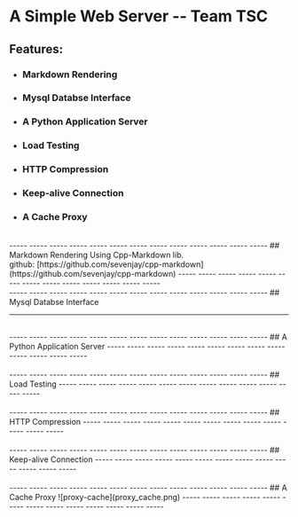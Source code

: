 
# A Simple Web Server -- Team TSC

## Features:
* ### Markdown Rendering
* ### Mysql Databse Interface
* ### A Python Application Server
* ### Load Testing
* ### HTTP Compression
* ### Keep-alive Connection
* ### A Cache Proxy

<br>
----- ----- ----- ----- ----- ----- ----- ----- ----- ----- ----- ----- -----
## Markdown Rendering
Using Cpp-Markdown lib.<br>
github: [https://github.com/sevenjay/cpp-markdown](https://github.com/sevenjay/cpp-markdown)
----- ----- ----- ----- ----- ----- ----- ----- ----- ----- ----- ----- -----
<br>
----- ----- ----- ----- ----- ----- ----- ----- ----- ----- ----- ----- -----
## Mysql Databse Interface

----- ----- ----- ----- ----- ----- ----- ----- ----- ----- ----- ----- -----
<br>
----- ----- ----- ----- ----- ----- ----- ----- ----- ----- ----- ----- -----
## A Python Application Server
----- ----- ----- ----- ----- ----- ----- ----- ----- ----- ----- ----- -----
<br><br>
----- ----- ----- ----- ----- ----- ----- ----- ----- ----- ----- ----- -----
## Load Testing
----- ----- ----- ----- ----- ----- ----- ----- ----- ----- ----- ----- -----
<br><br>
----- ----- ----- ----- ----- ----- ----- ----- ----- ----- ----- ----- -----
## HTTP Compression
----- ----- ----- ----- ----- ----- ----- ----- ----- ----- ----- ----- -----
<br><br>
----- ----- ----- ----- ----- ----- ----- ----- ----- ----- ----- ----- -----
## Keep-alive Connection
----- ----- ----- ----- ----- ----- ----- ----- ----- ----- ----- ----- -----
<br><br>
----- ----- ----- ----- ----- ----- ----- ----- ----- ----- ----- ----- -----
## A Cache Proxy
![proxy-cache](proxy_cache.png)
----- ----- ----- ----- ----- ----- ----- ----- ----- ----- ----- ----- -----